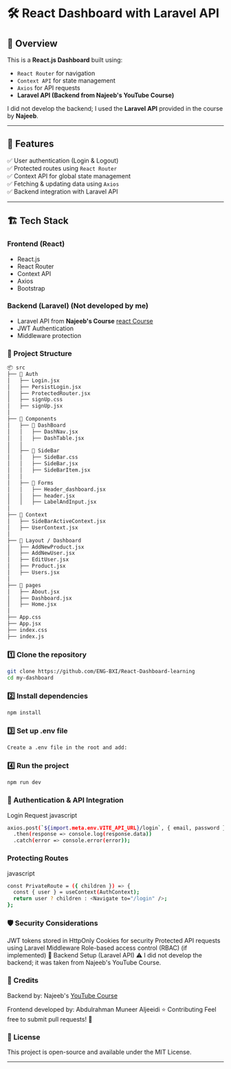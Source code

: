 # 🛠️ React Dashboard with Laravel API

## 📌 Overview
This is a **React.js Dashboard** built using:
- `React Router` for navigation
- `Context API` for state management
- `Axios` for API requests
- **Laravel API (Backend from Najeeb's YouTube Course)**

I did not develop the backend; I used the **Laravel API** provided in the course by **Najeeb**.

---

## 🚀 Features
✅ User authentication (Login & Logout)  
✅ Protected routes using `React Router`  
✅ Context API for global state management  
✅ Fetching & updating data using `Axios`  
✅ Backend integration with Laravel API  

---

## 🏗️ Tech Stack
### **Frontend (React)**
- React.js
- React Router
- Context API
- Axios
- Bootstrap 

### **Backend (Laravel)** (Not developed by me)
- Laravel API from **Najeeb's Course** [react Course](https://www.youtube.com/watch?v=EtNyJQItRZk&list=PLpr1Lg_f0v3ojNKR4WzZ_SEXhiKBHDQmB)
- JWT Authentication
- Middleware protection



### 📂 Project Structure
```bash
📦 src
├── 📂 Auth
│   ├── Login.jsx
│   ├── PersistLogin.jsx
│   ├── ProtectedRouter.jsx
│   ├── signUp.css
│   ├── signUp.jsx
│
├── 📂 Components
│   ├── 📂 DashBoard
│   │   ├── DashNav.jsx
│   │   ├── DashTable.jsx
│   │
│   ├── 📂 SideBar
│   │   ├── SideBar.css
│   │   ├── SideBar.jsx
│   │   ├── SideBarItem.jsx
│   │
│   ├── 📂 Forms
│   │   ├── Header_dashboard.jsx
│   │   ├── header.jsx
│   │   ├── LabelAndInput.jsx
│
├── 📂 Context
│   ├── SideBarActiveContext.jsx
│   ├── UserContext.jsx
│
├── 📂 Layout / Dashboard
│   ├── AddNewProduct.jsx
│   ├── AddNewUser.jsx
│   ├── EditUser.jsx
│   ├── Product.jsx
│   ├── Users.jsx
│
├── 📂 pages
│   ├── About.jsx
│   ├── Dashboard.jsx
│   ├── Home.jsx
│
├── App.css
├── App.jsx
├── index.css
├── index.js
```

### 1️⃣ Clone the repository
```bash
git clone https://github.com/ENG-BXI/React-Dashboard-learning
cd my-dashboard
```

### 2️⃣ Install dependencies
```bash
npm install
```
### 3️⃣ Set up .env file
```bash
Create a .env file in the root and add:
```

### 4️⃣ Run the project
```bash
npm run dev
```
### 🔑 Authentication & API Integration
Login Request
javascript
``` bash
axios.post(`${import.meta.env.VITE_API_URL}/login`, { email, password }, { withCredentials: true })
  .then(response => console.log(response.data))
  .catch(error => console.error(error));
```
### Protecting Routes
javascript

``` bash
const PrivateRoute = ({ children }) => {
  const { user } = useContext(AuthContext);
  return user ? children : <Navigate to="/login" />;
};
```
### 🛡️ Security Considerations
JWT tokens stored in HttpOnly Cookies for security
Protected API requests using Laravel Middleware
Role-based access control (RBAC) (if implemented)
📌 Backend Setup (Laravel API)
⚠ I did not develop the backend; it was taken from Najeeb's YouTube Course.

### 🤝 Credits
Backend by: Najeeb's [YouTube Course ](https://www.youtube.com/watch?v=EtNyJQItRZk&list=PLpr1Lg_f0v3ojNKR4WzZ_SEXhiKBHDQmB)

Frontend developed by: Abdulrahman Muneer Aljeeidi
⭐ Contributing
Feel free to submit pull requests! 🚀

### 📜 License
This project is open-source and available under the MIT License.

---
